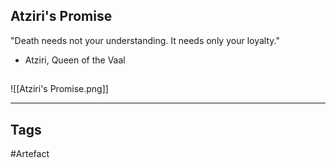 ## Atziri's Promise
"Death needs not your understanding. It needs only your loyalty."
- Atziri, Queen of the Vaal
## 
![[Atziri's Promise.png]]

---
## Tags
#Artefact